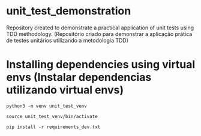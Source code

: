 # unit_test_demonstration
Repository created to demonstrate a practical application of unit tests using TDD methodology. (Repositório criado para demonstrar a aplicação prática de testes unitários utilizando a metodologia TDD) 

# Installing dependencies using virtual envs (Instalar dependencias utilizando virtual envs)

```
python3 -m venv unit_test_venv

source unit_test_venv/bin/activate

pip install -r requirements_dev.txt
```

